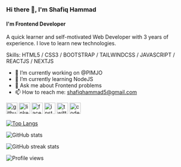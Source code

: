 ### Hi there 👋, I'm Shafiq Hammad
#### I'm Frontend Developer
A quick learner and self-motivated Web Developer with 3 years of experience. I love to learn new technologies.

Skills: HTML5 / CSS3 / BOOTSTRAP / TAILWINDCSS / JAVASCRIPT / REACTJS / NEXTJS

- 🔭 I’m currently working on @PIMJO 
- 🌱 I’m currently learning NodeJS 
- 💬 Ask me about Frontend problems 
- 📫 How to reach me: shafiqhammad5@gmail.com 


[<img src='https://cdn.jsdelivr.net/npm/simple-icons@3.0.1/icons/github.svg' alt='github' height='30'>](https://github.com/shafiqhammad5)  [<img src='https://cdn.jsdelivr.net/npm/simple-icons@3.0.1/icons/linkedin.svg' alt='linkedin' height='30'>](https://www.linkedin.com/in/shafiqhammad5/)  [<img src='https://cdn.jsdelivr.net/npm/simple-icons@3.0.1/icons/facebook.svg' alt='facebook' height='30'>](https://www.facebook.com/shafiqhammad5)  [<img src='https://cdn.jsdelivr.net/npm/simple-icons@3.0.1/icons/instagram.svg' alt='instagram' height='30'>](https://www.instagram.com/shafiqhammad5/)  [<img src='https://cdn.jsdelivr.net/npm/simple-icons@3.0.1/icons/twitter.svg' alt='twitter' height='30'>](https://twitter.com/ShafiqHammad10)  [<img src='https://cdn.jsdelivr.net/npm/simple-icons@3.0.1/icons/codepen.svg' alt='codepen' height='30'>](https://codepen.io/shafiqhammad5)  

[![Top Langs](https://github-readme-stats.vercel.app/api/top-langs/?username=shafiqhammad5)](https://github.com/anuraghazra/github-readme-stats)

![GitHub stats](https://github-readme-stats.vercel.app/api?username=shafiqhammad5&show_icons=true&count_private=true)  

![GitHub streak stats](https://github-readme-streak-stats.herokuapp.com/?user=shafiqhammad5)  

![Profile views](https://gpvc.arturio.dev/shafiqhammad5)  
